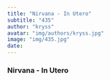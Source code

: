 ```yaml
---
title: "Nirvana - In Utero"
subtitle: "435"
author: "kryss"
avatar: "img/authors/kryss.jpg"
image: "img/435.jpg"
date:
---
```


### Nirvana - In Utero
